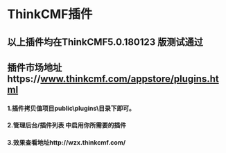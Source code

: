 # ThinkCMF插件
## 以上插件均在ThinkCMF5.0.180123 版测试通过
## 插件市场地址https://www.thinkcmf.com/appstore/plugins.html
#### 1.插件拷贝值项目public\plugins\目录下即可。
#### 2.管理后台/插件列表 中启用你所需要的插件
#### 3.效果查看地址http://wzx.thinkcmf.com/
